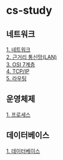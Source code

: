 # cs-study

## 네트워크
[1. 네트워크](https://github.com/hyewon218/CS-study/blob/main/docs/Network.md)<br>
[2. 근거리 통신망(LAN)](https://github.com/hyewon218/CS-study/blob/main/docs/LAN.md)<br>
[3. OSI 7계층](https://github.com/hyewon218/CS-study/blob/main/docs/IOS7layer.md)<br>
[4. TCP/IP](https://github.com/hyewon218/CS-study/blob/main/docs/TCPandIP.md)<br>
[5. 라우팅](https://github.com/hyewon218/CS-study/blob/main/docs/Routing.md)<br>

## 운영체제
[1. 프로세스](https://github.com/hyewon218/CS-study/blob/main/docs/Process.md)<br>

## 데이터베이스
[1. 데이터베이스](https://github.com/hyewon218/CS-study/blob/main/docs/Database.md)<br>